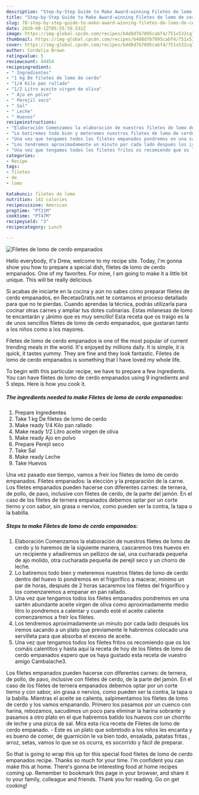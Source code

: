 ```yaml
---
description: "Step-by-Step Guide to Make Award-winning Filetes de lomo de cerdo empanados"
title: "Step-by-Step Guide to Make Award-winning Filetes de lomo de cerdo empanados"
slug: 78-step-by-step-guide-to-make-award-winning-filetes-de-lomo-de-cerdo-empanados
date: 2020-08-12T05:55:59.532Z
image: https://img-global.cpcdn.com/recipes/b4d8d7b7895cabf4/751x532cq70/filetes-de-lomo-de-cerdo-empanados-foto-principal.jpg
thumbnail: https://img-global.cpcdn.com/recipes/b4d8d7b7895cabf4/751x532cq70/filetes-de-lomo-de-cerdo-empanados-foto-principal.jpg
cover: https://img-global.cpcdn.com/recipes/b4d8d7b7895cabf4/751x532cq70/filetes-de-lomo-de-cerdo-empanados-foto-principal.jpg
author: Cordelia Brown
ratingvalue: 5
reviewcount: 44454
recipeingredient:
- " Ingredientes"
- "1 kg De filetes de lomo de cerdo"
- "1/4 Kilo pan rallado"
- "1/2 Litro aceite virgen de oliva"
- " Ajo en polvo"
- " Perejil seco"
- " Sal"
- " Leche"
- " Huevos"
recipeinstructions:
- "Elaboración Comenzamos la elaboración de nuestros filetes de lomo de cerdo y lo haremos de la siguiente manera, cascaremos tres huevos en un recipiente y añadiremos un pellizco de sal, una cucharada pequeña de ajo molido, otra cucharada pequeña de perejil seco y un chorro de leche."
- "Lo batiremos todo bien y meteremos nuestros filetes de lomo de cerdo dentro del huevo lo pondremos en el frigorífico a macerar, mínimo un par de horas, después de 2 horas sacaremos los filetes del frigorífico y los comenzaremos a empanar en pan rallado."
- "Una vez que tengamos todos los filetes empanados pondremos en una sartén abundante aceite virgen de oliva como aproximadamente medio litro lo pondremos a calentar y cuando esté el aceite caliente comenzaremos a freír los filetes."
- "Los tendremos aproximadamente un minuto por cada lado después los iremos sacando a un plato que previamente le habremos colocado una servilleta para que absorba el exceso de aceite."
- "Una vez que tengamos todos los filetes fritos os recomiendo que os los comáis calentitos y hasta aquí la receta de hoy de los filetes de lomo de cerdo empanados espero que os haya gustado esta receta de vuestro amigo Cambalache3."
categories:
- Recipe
tags:
- filetes
- de
- lomo

katakunci: filetes de lomo 
nutrition: 141 calories
recipecuisine: American
preptime: "PT21M"
cooktime: "PT47M"
recipeyield: "3"
recipecategory: Lunch

---
```



![Filetes de lomo de cerdo empanados](https://img-global.cpcdn.com/recipes/b4d8d7b7895cabf4/751x532cq70/filetes-de-lomo-de-cerdo-empanados-foto-principal.jpg)

Hello everybody, it's Drew, welcome to my recipe site. Today, I'm gonna show you how to prepare a special dish, filetes de lomo de cerdo empanados. One of my favorites. For mine, I am going to make it a little bit unique. This will be really delicious.

Si acabas de iniciarte en la cocina y aún no sabes cómo preparar filetes de cerdo empanados, en RecetasGratis.net te contamos el proceso detallado para que no te pierdas. Cuando aprendas la técnica, podrás utilizarla para cocinar otras carnes y ampliar tus dotes culinarias. Estas milanesas de lomo te encantarán y ¡ánimo que es muy sencillo! Esta receta que os traigo es la de unos sencillos filetes de lomo de cerdo empanados, que gustaran tanto a los niños como a los mayores.

Filetes de lomo de cerdo empanados is one of the most popular of current trending meals in the world. It's enjoyed by millions daily. It is simple, it is quick, it tastes yummy. They are fine and they look fantastic. Filetes de lomo de cerdo empanados is something that I have loved my whole life.


To begin with this particular recipe, we have to prepare a few ingredients. You can have filetes de lomo de cerdo empanados using 9 ingredients and 5 steps. Here is how you cook it.

<!--inarticleads1-->

##### The ingredients needed to make Filetes de lomo de cerdo empanados:

1. Prepare  Ingredientes
1. Take 1 kg De filetes de lomo de cerdo
1. Make ready 1/4 Kilo pan rallado
1. Make ready 1/2 Litro aceite virgen de oliva
1. Make ready  Ajo en polvo
1. Prepare  Perejil seco
1. Take  Sal
1. Make ready  Leche
1. Take  Huevos


Una vez pasado ese tiempo, vamos a freír los filetes de lomo de cerdo empanados. Filetes empanados: la elección y la preparación de la carne. Los filetes empanados pueden hacerse con diferentes carnes: de ternera, de pollo, de pavo, inclusive con filetes de cerdo, de la parte del jamón. En el caso de los filetes de ternera empanados debemos optar por un corte tierno y con sabor, sin grasa o nervios, como pueden ser la contra, la tapa o la babilla. 

<!--inarticleads2-->

##### Steps to make Filetes de lomo de cerdo empanados:

1. Elaboración Comenzamos la elaboración de nuestros filetes de lomo de cerdo y lo haremos de la siguiente manera, cascaremos tres huevos en un recipiente y añadiremos un pellizco de sal, una cucharada pequeña de ajo molido, otra cucharada pequeña de perejil seco y un chorro de leche.
1. Lo batiremos todo bien y meteremos nuestros filetes de lomo de cerdo dentro del huevo lo pondremos en el frigorífico a macerar, mínimo un par de horas, después de 2 horas sacaremos los filetes del frigorífico y los comenzaremos a empanar en pan rallado.
1. Una vez que tengamos todos los filetes empanados pondremos en una sartén abundante aceite virgen de oliva como aproximadamente medio litro lo pondremos a calentar y cuando esté el aceite caliente comenzaremos a freír los filetes.
1. Los tendremos aproximadamente un minuto por cada lado después los iremos sacando a un plato que previamente le habremos colocado una servilleta para que absorba el exceso de aceite.
1. Una vez que tengamos todos los filetes fritos os recomiendo que os los comáis calentitos y hasta aquí la receta de hoy de los filetes de lomo de cerdo empanados espero que os haya gustado esta receta de vuestro amigo Cambalache3.


Los filetes empanados pueden hacerse con diferentes carnes: de ternera, de pollo, de pavo, inclusive con filetes de cerdo, de la parte del jamón. En el caso de los filetes de ternera empanados debemos optar por un corte tierno y con sabor, sin grasa o nervios, como pueden ser la contra, la tapa o la babilla. Mientras el aceite se calienta, salpimentamos los filetes de lomo de cerdo y los vamos empanando. Primero los pasamos por un cuenco con harina, rebozamos, sacudimos un poco para eliminar la harina sobrante y pasamos a otro plato en el que habremos batido los huevos con un chorrito de leche y una pizca de sal. Mira esta rica receta de Filetes de lomo de cerdo empanado. - Este es un plato que sobretodo a los niños les encanta y es bueno de comer, de guarnición le va bien todo, ensalada, patatas fritas , arroz, setas, vamos lo que se os ocurra, es socorrido y fácil de preparar. 

So that is going to wrap this up for this special food filetes de lomo de cerdo empanados recipe. Thanks so much for your time. I'm confident you can make this at home. There's gonna be interesting food at home recipes coming up. Remember to bookmark this page in your browser, and share it to your family, colleague and friends. Thank you for reading. Go on get cooking!
